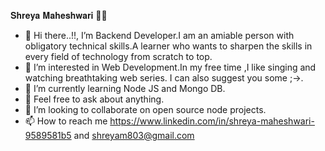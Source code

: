 𝐒𝐡𝐫𝐞𝐲𝐚 𝐌𝐚𝐡𝐞𝐬𝐡𝐰𝐚𝐫𝐢 👩‍💻


- 👋 Hi there..!!, I’m Backend Developer.I am an amiable person with obligatory technical skills.A learner who wants to sharpen the skills in every field of technology from scratch to top.
- 👀 I’m interested in Web Development.In my free time ,I like singing and watching breathtaking web series. I can also suggest you some ;->.
- 🌱 I’m currently learning Node JS and Mongo DB.
- 🙌 Feel free to ask about anything.
- 💞️ I’m looking to collaborate on open source node projects.
- 📫 How to reach me https://www.linkedin.com/in/shreya-maheshwari-9589581b5 and shreyam803@gmail.com




